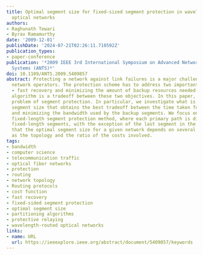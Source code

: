 ```yaml
---
title: Optimal segment size for fixed-sized segment protection in wavelength-routed
  optical networks
authors:
- Raghunath Tewari
- Byrav Ramamurthy
date: '2009-12-01'
publishDate: '2024-07-21T02:26:11.710592Z'
publication_types:
- paper-conference
publication: '*2009 IEEE 3rd International Symposium on Advanced Networks and Telecommunication
  Systems (ANTS)*'
doi: 10.1109/ANTS.2009.5409857
abstract: Protecting a network against link failures is a major challenge faced by
  network operators. The protection scheme has to address two important objectives
  - fast recovery and minimizing the amount of backup resources needed. Every protection
  algorithm is a tradeoff between these two objectives. In this paper, we study the
  problem of segment protection. In particular, we investigate what is the optimal
  segment size that obtains the best tradeoff between the time taken for recovery
  and minimizing the bandwidth used by the backup segments. We focus on the uniform
  fixed-length segment protection method, where each primary path is divided into
  fixed-length segments, with the exception of the last segment in the path. We observe
  that the optimal segment size for a given network depends on several factors such
  as the topology and the ratio of the costs involved.
tags:
- bandwidth
- computer science
- telecommunication traffic
- optical fiber networks
- protection
- routing
- network topology
- Routing protocols
- cost function
- fast recovery
- fixed-sided segment protection
- optimal segment size
- partitioning algorithms
- protective relaying
- wavelength-routed optical networks
links:
- name: URL
  url: https://ieeexplore.ieee.org/abstract/document/5409857/keywords
---
```


